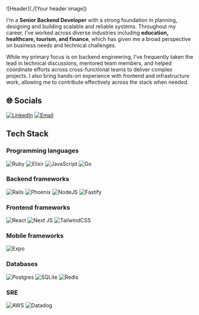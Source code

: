 ![Header](./[Your header image])

I'm a **Senior Backend Developer** with a strong foundation in planning, designing and building scalable and reliable systems. Throughout my career, I've worked across diverse industries including **education, healthcare, tourism, and finance**, which has given me a broad perspective on business needs and technical challenges.

While my primary focus is on backend engineering, I’ve frequently taken the lead in technical discussions, mentored team members, and helped coordinate efforts across cross-functional teams to deliver complex projects. I also bring hands-on experience with frontend and infrastructure work, allowing me to contribute effectively across the stack when needed.

## 🌐 Socials

[![LinkedIn](https://img.shields.io/badge/LinkedIn-%230077B5.svg?logo=linkedin&logoColor=white)](https://linkedin.com/in/https://www.linkedin.com/in/augusto-queirantes/) [![Email](https://img.shields.io/badge/Email-D14836?logo=gmail&logoColor=white)](mailto:augusto.queirantes.dev@gmail.com)

## Tech Stack

### Programming languages

![Ruby](https://img.shields.io/badge/ruby-%23CC342D.svg?style=for-the-badge&logo=ruby&logoColor=white) ![Elixir](https://img.shields.io/badge/elixir-%234B275F.svg?style=for-the-badge&logo=elixir&logoColor=white) ![JavaScript](https://img.shields.io/badge/javascript-%23323330.svg?style=for-the-badge&logo=javascript&logoColor=%23F7DF1E) ![Go](https://img.shields.io/badge/go-%2300ADD8.svg?style=for-the-badge&logo=go&logoColor=white)

### Backend frameworks

![Rails](https://img.shields.io/badge/rails-%23CC0000.svg?style=for-the-badge&logo=ruby-on-rails&logoColor=white) ![Phoenix](https://img.shields.io/badge/phoenix-%23FD4F00.svg?style=for-the-badge&logo=phoenixframework&logoColor=black) ![NodeJS](https://img.shields.io/badge/node.js-6DA55F?style=for-the-badge&logo=node.js&logoColor=white) ![Fastify](https://img.shields.io/badge/fastify-%23000000.svg?style=for-the-badge&logo=fastify&logoColor=white)

### Frontend frameworks

![React](https://img.shields.io/badge/react-%2320232a.svg?style=for-the-badge&logo=react&logoColor=%2361DAFB) ![Next JS](https://img.shields.io/badge/Next-black?style=for-the-badge&logo=next.js&logoColor=white) ![TailwindCSS](https://img.shields.io/badge/tailwindcss-%2338B2AC.svg?style=for-the-badge&logo=tailwind-css&logoColor=white)

### Mobile frameworks

![Expo](https://img.shields.io/badge/expo-1C1E24?style=for-the-badge&logo=expo&logoColor=#D04A37)

### Databases

![Postgres](https://img.shields.io/badge/postgres-%23316192.svg?style=for-the-badge&logo=postgresql&logoColor=white) ![SQLite](https://img.shields.io/badge/sqlite-%2307405e.svg?style=for-the-badge&logo=sqlite&logoColor=white) ![Redis](https://img.shields.io/badge/redis-%23DD0031.svg?style=for-the-badge&logo=redis&logoColor=white)

### SRE

![AWS](https://img.shields.io/badge/AWS-%23FF9900.svg?style=for-the-badge&logo=amazon-aws&logoColor=white) ![Datadog](https://img.shields.io/badge/datadog-%23632CA6.svg?style=for-the-badge&logo=datadog&logoColor=white)
